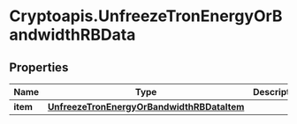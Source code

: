 # Cryptoapis.UnfreezeTronEnergyOrBandwidthRBData

## Properties

Name | Type | Description | Notes
------------ | ------------- | ------------- | -------------
**item** | [**UnfreezeTronEnergyOrBandwidthRBDataItem**](UnfreezeTronEnergyOrBandwidthRBDataItem.md) |  | 



